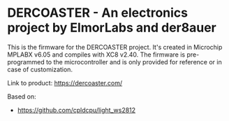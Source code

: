 # DERCOASTER - An electronics project by ElmorLabs and der8auer

This is the firmware for the DERCOASTER project. It's created in Microchip MPLABX v6.05 and compiles with XC8 v2.40. The firmware is pre-programmed to the microcontroller and is only provided for reference or in case of customization.

Link to product: https://dercoaster.com/

Based on:

* https://github.com/cpldcpu/light_ws2812